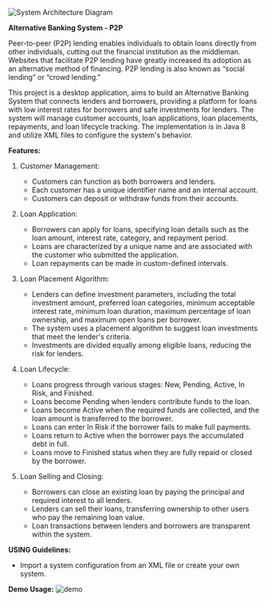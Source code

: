 ![System Architecture Diagram](https://pub.mdpi-res.com/sustainability/sustainability-15-04028/article_deploy/html/images/sustainability-15-04028-g001.png?1677075418)

**Alternative Banking System - P2P** 

Peer-to-peer (P2P) lending enables individuals to obtain loans directly from other individuals, cutting out the financial institution as the middleman.
Websites that facilitate P2P lending have greatly increased its adoption as an alternative method of financing. P2P lending is also known as “social lending” or “crowd lending.”

This project is a desktop application, aims to build an Alternative Banking System that connects lenders and borrowers, providing a platform for loans with low interest rates for borrowers and safe investments for lenders. The system will manage customer accounts, loan applications, loan placements, repayments, and loan lifecycle tracking. The implementation is in Java 8 and utilize XML files to configure the system's behavior.

**Features:**

1. Customer Management:
   - Customers can function as both borrowers and lenders.
   - Each customer has a unique identifier name and an internal account.
   - Customers can deposit or withdraw funds from their accounts.

2. Loan Application:
   - Borrowers can apply for loans, specifying loan details such as the loan amount, interest rate, category, and repayment period.
   - Loans are characterized by a unique name and are associated with the customer who submitted the application.
   - Loan repayments can be made in custom-defined intervals.

3. Loan Placement Algorithm:
   - Lenders can define investment parameters, including the total investment amount, preferred loan categories, minimum acceptable interest rate, minimum loan duration, maximum percentage of loan ownership, and maximum open loans per borrower.
   - The system uses a placement algorithm to suggest loan investments that meet the lender's criteria.
   - Investments are divided equally among eligible loans, reducing the risk for lenders.

4. Loan Lifecycle:
   - Loans progress through various stages: New, Pending, Active, In Risk, and Finished.
   - Loans become Pending when lenders contribute funds to the loan.
   - Loans become Active when the required funds are collected, and the loan amount is transferred to the borrower.
   - Loans can enter In Risk if the borrower fails to make full payments.
   - Loans return to Active when the borrower pays the accumulated debt in full.
   - Loans move to Finished status when they are fully repaid or closed by the borrower.

5. Loan Selling and Closing:
   - Borrowers can close an existing loan by paying the principal and required interest to all lenders.
   - Lenders can sell their loans, transferring ownership to other users who pay the remaining loan value.
   - Loan transactions between lenders and borrowers are transparent within the system.

**USING Guidelines:**

- Import a system configuration from an XML file or create your own system.

**Demo Usage:**
![demo](https://github.com/naveMaor/Alternative-Banking-System-p2p/assets/88025588/4b42e894-591a-4f8b-b991-a928bf195744)




